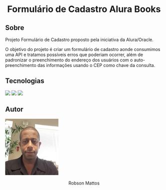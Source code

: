 <h1 align="center">Formulário de Cadastro Alura Books</h1>

<h2> Sobre </h2>
<p>Projeto Formulário de Cadastro proposto pela iniciativa da Alura/Oracle.</p>
<p>O objetivo do projeto é criar um formulário de cadastro aonde consumimos uma API e tratamos possíveis erros que poderiam ocorrer, além de padronizar o preenchimento do endereço dos usuários com o auto-preenchimento das informações usando o CEP como chave da consulta.</p>

<h2>Tecnologias</h2>

<div>
  <img src="https://img.shields.io/badge/HTML-239120?style-for-badge&logo-htmls&logoColor-white">
  <img src="https://img.shields.io/badge/CSS-239120?style-for-badge&logo-css3&logoColor-white">
  <img src="https://img.shields.io/badge/js-239120?style-for-badge&logo-htmls&logoColor-white">
</div>

<h2>Autor</h2>
  <div>
    <img src="\img\Foto.jpeg" width="170" height="180" alt="Foto Robson">
    <p style="width=170; text-align: center">
      Robson Mattos
    </p>
  </div>
